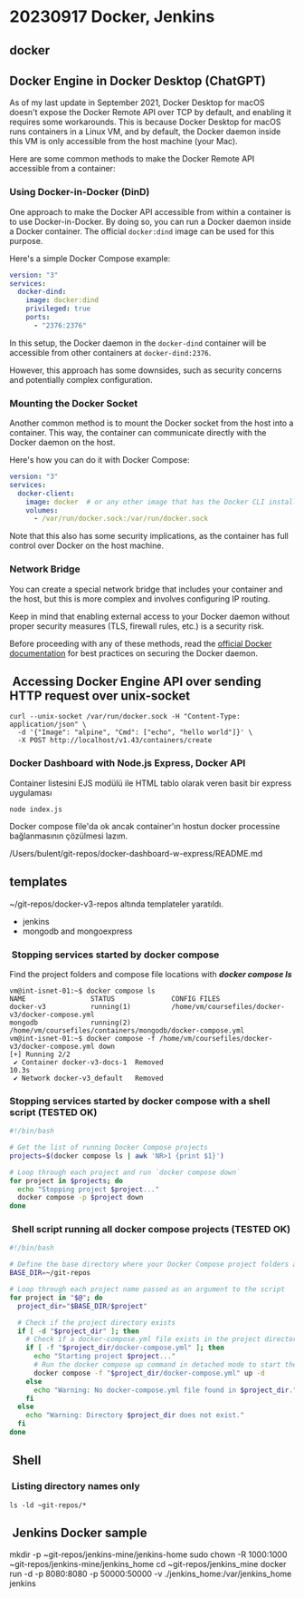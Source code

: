 # 20230917 Docker, Jenkins

## docker

## Docker Engine in Docker Desktop (ChatGPT)

As of my last update in September 2021, Docker Desktop for macOS doesn't expose the Docker Remote API over TCP by default, and enabling it requires some workarounds. This is because Docker Desktop for macOS runs containers in a Linux VM, and by default, the Docker daemon inside this VM is only accessible from the host machine (your Mac).

Here are some common methods to make the Docker Remote API accessible from a container:

### Using Docker-in-Docker (DinD)

One approach to make the Docker API accessible from within a container is to use Docker-in-Docker. By doing so, you can run a Docker daemon inside a Docker container. The official `docker:dind` image can be used for this purpose.

Here's a simple Docker Compose example:

```yaml
version: "3"
services:
  docker-dind:
    image: docker:dind
    privileged: true
    ports:
      - "2376:2376"
```

In this setup, the Docker daemon in the `docker-dind` container will be accessible from other containers at `docker-dind:2376`.

However, this approach has some downsides, such as security concerns and potentially complex configuration.

### Mounting the Docker Socket

Another common method is to mount the Docker socket from the host into a container. This way, the container can communicate directly with the Docker daemon on the host.

Here's how you can do it with Docker Compose:

```yaml
version: "3"
services:
  docker-client:
    image: docker  # or any other image that has the Docker CLI installed
    volumes:
      - /var/run/docker.sock:/var/run/docker.sock
```

Note that this also has some security implications, as the container has full control over Docker on the host machine.

### Network Bridge

You can create a special network bridge that includes your container and the host, but this is more complex and involves configuring IP routing.

Keep in mind that enabling external access to your Docker daemon without proper security measures (TLS, firewall rules, etc.) is a security risk.

Before proceeding with any of these methods, read the [official Docker documentation](https://docs.docker.com/engine/security/https/) for best practices on securing the Docker daemon.


##  Accessing Docker Engine API over sending HTTP request over unix-socket

```console
curl --unix-socket /var/run/docker.sock -H "Content-Type: application/json" \
  -d '{"Image": "alpine", "Cmd": ["echo", "hello world"]}' \
  -X POST http://localhost/v1.43/containers/create

```



### Docker Dashboard with Node.js Express, Docker API

Container listesini EJS modülü ile HTML tablo olarak veren basit bir express uygulaması

```console
node index.js
```

Docker compose file'da ok ancak container'ın hostun docker processine bağlanmasının çözülmesi lazım.

/Users/bulent/git-repos/docker-dashboard-w-express/README.md

## templates

~/git-repos/docker-v3-repos altında templateler yaratıldı.

- jenkins
- mongodb and mongoexpress



###  Stopping services started by docker compose

Find the project folders and compose file locations with ***docker compose ls***

```shell
vm@int-isnet-01:~$ docker compose ls
NAME                STATUS              CONFIG FILES
docker-v3           running(1)          /home/vm/coursefiles/docker-v3/docker-compose.yml
mongodb             running(2)          /home/vm/coursefiles/containers/mongodb/docker-compose.yml
vm@int-isnet-01:~$ docker compose -f /home/vm/coursefiles/docker-v3/docker-compose.yml down
[+] Running 2/2
 ✔ Container docker-v3-docs-1  Removed                                                      10.3s 
 ✔ Network docker-v3_default   Removed   
```

### Stopping services started by docker compose with a shell script (TESTED OK)

```bash
#!/bin/bash

# Get the list of running Docker Compose projects
projects=$(docker compose ls | awk 'NR>1 {print $1}')

# Loop through each project and run `docker compose down`
for project in $projects; do
  echo "Stopping project $project..."
  docker compose -p $project down
done
```

###  Shell script running all docker compose projects (TESTED OK)

```bash
#!/bin/bash

# Define the base directory where your Docker Compose project folders are stored
BASE_DIR=~/git-repos

# Loop through each project name passed as an argument to the script
for project in "$@"; do
  project_dir="$BASE_DIR/$project"

  # Check if the project directory exists
  if [ -d "$project_dir" ]; then
    # Check if a docker-compose.yml file exists in the project directory
    if [ -f "$project_dir/docker-compose.yml" ]; then
      echo "Starting project $project..."
      # Run the docker compose up command in detached mode to start the project in the background
      docker compose -f "$project_dir/docker-compose.yml" up -d
    else
      echo "Warning: No docker-compose.yml file found in $project_dir."
    fi
  else
    echo "Warning: Directory $project_dir does not exist."
  fi
done
```

##  Shell

###  Listing directory names only

```shell
ls -ld ~git-repos/*

```

##  Jenkins Docker sample

mkdir -p ~git-repos/jenkins-mine/jenkins-home
sudo chown -R 1000:1000 ~git-repos/jenkins-mine/jenkins_home
cd ~git-repos/jenkins_mine
 docker run  -d -p 8080:8080 -p 50000:50000 -v ./jenkins_home:/var/jenkins_home jenkins
